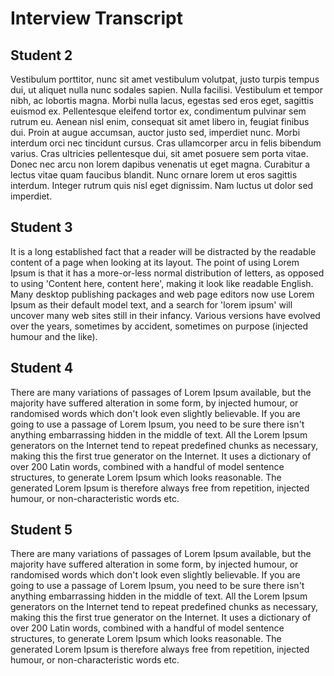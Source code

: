 # Interview Transcript

## Student 2
Vestibulum porttitor, nunc sit amet vestibulum volutpat, justo turpis tempus dui, ut aliquet nulla nunc sodales sapien. Nulla facilisi. Vestibulum et tempor nibh, ac lobortis magna. Morbi nulla lacus, egestas sed eros eget, sagittis euismod ex. Pellentesque eleifend tortor ex, condimentum pulvinar sem rutrum eu. Aenean nisl enim, consequat sit amet libero in, feugiat finibus dui. Proin at augue accumsan, auctor justo sed, imperdiet nunc. Morbi interdum orci nec tincidunt cursus. Cras ullamcorper arcu in felis bibendum varius. Cras ultricies pellentesque dui, sit amet posuere sem porta vitae. Donec nec arcu non lorem dapibus venenatis ut eget magna. Curabitur a lectus vitae quam faucibus blandit. Nunc ornare lorem ut eros sagittis interdum. Integer rutrum quis nisl eget dignissim. Nam luctus ut dolor sed imperdiet. 

## Student 3
It is a long established fact that a reader will be distracted by the readable content of a page when looking at its layout. The point of using Lorem Ipsum is that it has a more-or-less normal distribution of letters, as opposed to using 'Content here, content here', making it look like readable English. Many desktop publishing packages and web page editors now use Lorem Ipsum as their default model text, and a search for 'lorem ipsum' will uncover many web sites still in their infancy. Various versions have evolved over the years, sometimes by accident, sometimes on purpose (injected humour and the like).

## Student 4
There are many variations of passages of Lorem Ipsum available, but the majority have suffered alteration in some form, by injected humour, or randomised words which don't look even slightly believable. If you are going to use a passage of Lorem Ipsum, you need to be sure there isn't anything embarrassing hidden in the middle of text. All the Lorem Ipsum generators on the Internet tend to repeat predefined chunks as necessary, making this the first true generator on the Internet. It uses a dictionary of over 200 Latin words, combined with a handful of model sentence structures, to generate Lorem Ipsum which looks reasonable. The generated Lorem Ipsum is therefore always free from repetition, injected humour, or non-characteristic words etc.

## Student 5
There are many variations of passages of Lorem Ipsum available, but the majority have suffered alteration in some form, by injected humour, or randomised words which don't look even slightly believable. If you are going to use a passage of Lorem Ipsum, you need to be sure there isn't anything embarrassing hidden in the middle of text. All the Lorem Ipsum generators on the Internet tend to repeat predefined chunks as necessary, making this the first true generator on the Internet. It uses a dictionary of over 200 Latin words, combined with a handful of model sentence structures, to generate Lorem Ipsum which looks reasonable. The generated Lorem Ipsum is therefore always free from repetition, injected humour, or non-characteristic words etc.